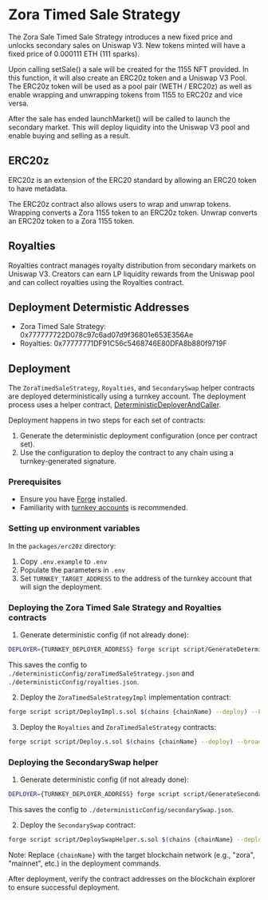 # Zora Timed Sale Strategy

The Zora Sale Timed Sale Strategy introduces a new fixed price and unlocks secondary sales on Uniswap V3. New tokens minted will have a fixed price of 0.000111 ETH (111 sparks).

Upon calling setSale() a sale will be created for the 1155 NFT provided. In this function, it will also create an ERC20z token and a Uniswap V3 Pool. The ERC20z token will be used as a pool pair (WETH / ERC20z) as well as enable wrapping and unwrapping tokens from 1155 to ERC20z and vice versa.

After the sale has ended launchMarket() will be called to launch the secondary market. This will deploy liquidity into the Uniswap V3 pool and enable buying and selling as a result.

## ERC20z

ERC20z is an extension of the ERC20 standard by allowing an ERC20 token to have metadata.

The ERC20z contract also allows users to wrap and unwrap tokens. Wrapping converts a Zora 1155 token to an ERC20z token. Unwrap converts an ERC20z token to a Zora 1155 token.

## Royalties

Royalties contract manages royalty distribution from secondary markets on Uniswap V3. Creators can earn LP liquidity rewards from the Uniswap pool and can collect royalties using the Royalties contract.

## Deployment Determistic Addresses

- Zora Timed Sale Strategy: 0x777777722D078c97c6ad07d9f36801e653E356Ae
- Royalties: 0x77777771DF91C56c5468746E80DFA8b880f9719F

## Deployment

The `ZoraTimedSaleStrategy`, `Royalties`, and `SecondarySwap` helper contracts are deployed deterministically using a turnkey account. The deployment process uses a helper contract, [DeterministicDeployerAndCaller](../../packages/shared-contracts/src/deployment/DeterministicDeployerAndCaller.sol).

Deployment happens in two steps for each set of contracts:

1. Generate the deterministic deployment configuration (once per contract set).
2. Use the configuration to deploy the contract to any chain using a turnkey-generated signature.

### Prerequisites

- Ensure you have [Forge](https://book.getfoundry.sh/getting-started/installation) installed.
- Familiarity with [turnkey accounts](https://docs.turnkey.com/) is recommended.

### Setting up environment variables

In the `packages/erc20z` directory:

1. Copy `.env.example` to `.env`
2. Populate the parameters in `.env`
3. Set `TURNKEY_TARGET_ADDRESS` to the address of the turnkey account that will sign the deployment.

### Deploying the Zora Timed Sale Strategy and Royalties contracts

1. Generate deterministic config (if not already done):

```bash
DEPLOYER={TURNKEY_DEPLOYER_ADDRESS} forge script script/GenerateDeterministicParams.s.sol $(chains zora --deploy) --ffi
```

This saves the config to `./deterministicConfig/zoraTimedSaleStrategy.json` and `./deterministicConfig/royalties.json`.

2. Deploy the `ZoraTimedSaleStrategyImpl` implementation contract:

```bash
forge script script/DeployImpl.s.sol $(chains {chainName} --deploy) --broadcast --verify
```

3. Deploy the `Royalties` and `ZoraTimedSaleStrategy` contracts:

```bash
forge script script/Deploy.s.sol $(chains {chainName} --deploy) --broadcast --verify --ffi
```

### Deploying the SecondarySwap helper

1. Generate deterministic config (if not already done):

```bash
DEPLOYER={TURNKEY_DEPLOYER_ADDRESS} forge script script/GenerateSecondarySwapDeterministicParams.s $(chains zora --deploy) --ffi
```

This saves the config to `./deterministicConfig/secondarySwap.json`.

2. Deploy the `SecondarySwap` contract:

```bash
forge script script/DeploySwapHelper.s.sol $(chains {chainName} --deploy) --broadcast --verify --ffi
```

Note: Replace `{chainName}` with the target blockchain network (e.g., "zora", "mainnet", etc.) in the deployment commands.

After deployment, verify the contract addresses on the blockchain explorer to ensure successful deployment.
